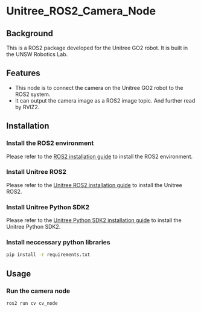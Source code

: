 # Unitree_ROS2_Camera_Node

## Background
This is a ROS2 package developed for the Unitree GO2 robot. It is built in the UNSW Robotics Lab.

## Features
- This node is to connect the camera on the Unitree GO2 robot to the ROS2 system.
- It can output the camera image as a ROS2 image topic. And further read by RVIZ2.

## Installation

### Install the ROS2 environment
Please refer to the [ROS2 installation guide](https://docs.ros.org/en/humble/Installation.html) to install the ROS2 environment.

### Install Unitree ROS2
Please refer to the [Unitree ROS2 installation guide](https://github.com/unitree-robotics/unitree_ros2) to install the Unitree ROS2.

### Install Unitree Python SDK2
Please refer to the [Unitree Python SDK2 installation guide](https://github.com/unitreerobotics/unitree_ros2) to install the Unitree Python SDK2.

### Install neccessary python libraries
```bash
pip install -r requirements.txt
```

## Usage

### Run the camera node
```bash
ros2 run cv cv_node
```

